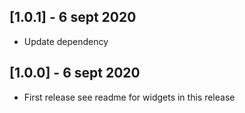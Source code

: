 ## [1.0.1] - 6 sept 2020

* Update dependency

## [1.0.0] - 6 sept 2020

* First release see readme for widgets in this release
